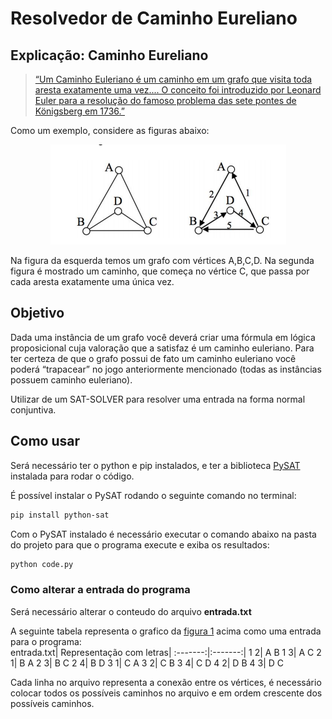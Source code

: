 # Resolvedor de Caminho Eureliano

## Explicação: Caminho Eureliano

> [“Um Caminho Euleriano é um caminho em um grafo que visita toda aresta exatamente uma vez.... O conceito foi introduzido por Leonard Euler para a resolução do famoso problema das sete pontes de Königsberg em 1736.”](https://pt.wikipedia.org/wiki/Caminho_euleriano)

Como um exemplo, considere as figuras abaixo:

<div style="text-align:center"><img src=".\IMG/2021-04-03-01-01-10.png" alt="Exemplo de Grafo" id="fig1"/></div>

Na figura da esquerda temos um grafo com vértices A,B,C,D. Na segunda figura é mostrado um caminho, que começa no vértice C, que passa por cada aresta exatamente uma única vez.

## Objetivo

Dada uma instância de um grafo você deverá criar uma fórmula em lógica proposicional cuja valoração que a satisfaz é um caminho euleriano. Para ter certeza de que o grafo possui de fato um caminho euleriano você poderá “trapacear” no jogo anteriormente mencionado (todas as instâncias possuem caminho euleriano).

Utilizar de um SAT-SOLVER para resolver uma entrada na forma normal conjuntiva.

## Como usar

Será necessário ter o python e pip instalados, e ter a biblioteca [PySAT](https://github.com/pysathq/pysat) instalada para rodar o código.

É possível instalar o PySAT rodando o seguinte comando no terminal:

```bash
pip install python-sat
```

Com o PySAT instalado é necessário executar o comando abaixo na pasta do projeto para que o programa execute e exiba os resultados:

```bash
python code.py
```

### Como alterar a entrada do programa

Será necessário alterar o conteudo do arquivo **entrada.txt**

A seguinte tabela representa o grafico da [figura 1](#fig1) acima como uma entrada para o programa:  
entrada.txt| Representação com letras|
:-------:|:-------:|
1 2| A B
1 3| A C
2 1| B A
2 3| B C
2 4| B D
3 1| C A
3 2| C B
3 4| C D
4 2| D B
4 3| D C

Cada linha no arquivo representa a conexão entre os vértices, é necessário colocar todos os possíveis caminhos no arquivo e em ordem crescente dos possíveis caminhos.
